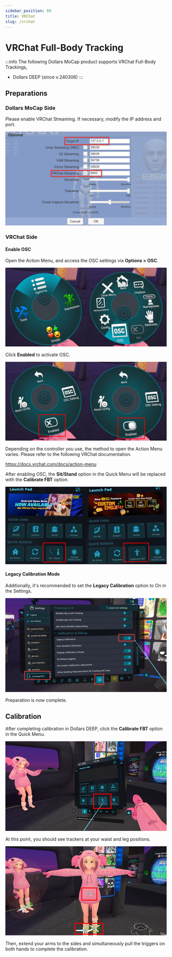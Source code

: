 ```yaml
---
sidebar_position: 60
title: VRChat
slug: /vrchat
---
```


# VRChat Full-Body Tracking

:::info
The following Dollars MoCap product supports VRChat Full-Body Trackings,

- Dollars DEEP (since v.240306)
:::

## Preparations

### Dollars MoCap Side

Please enable VRChat Streaming. If necessary, modify the IP address and port.

![](../img/2024_03_07_17_43_26-Dollars_DEEP.png)

### VRChat Side

#### Enable OSC

Open the Action Menu, and access the OSC settings via **Options > OSC**.

![](../img/osc-option1.png)

Click **Enabled** to activate OSC.

![](../img/osc-option2.png)

Depending on the controller you use, the method to open the Action Menu varies. Please refer to the following VRChat documentation.

https://docs.vrchat.com/docs/action-menu

After enabling OSC, the **Sit/Stand** option in the Quick Menu will be replaced with the **Calibrate FBT** option.

![](../img/osc-option3.png)

#### Legacy Calibration Mode

Additionally, it's recommended to set the **Legacy Calibration** option to On in the Settings.

![](../img/osc-option4.png)

Preparation is now complete.

## Calibration

After completing calibration in Dollars DEEP, click the **Calibrate FBT** option in the Quick Menu.

![](../img/osc1.png)

At this point, you should see trackers at your waist and leg positions.

![](../img/osc2.png)

Then, extend your arms to the sides and simultaneously pull the triggers on both hands to complete the calibration.